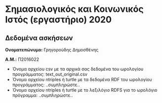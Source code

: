 # Σημασιολογικός και Κοινωνικός Ιστός (εργαστήριο) 2020
## Δεδομένα ασκήσεων

**Ονοματεπώνυμο:** Γρηγορούδης Δημοσθένης

**Α.Μ.:** Π2016022

* Όνομα αρχείου csv με τα αρχικά σας δεδομένα του ωρολογίου προγράμματος: text_out_original.csv
* Όνομα αρχείου ntriples ή turtle με τα δεδομένα RDF του ωρολογίου προγράμματος: ..συμπληρώστε..
* Όνομα αρχείου ntriples ή turtle με το λεξιλόγιο RDFS για το ωρολόγιο πρόγραμμα: ..συμπληρώστε..


